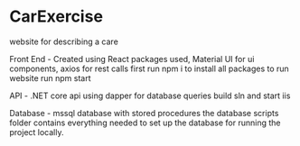 # CarExercise
website for describing a care

Front End - Created using React
  packages used, Material UI for ui components, axios for rest calls
  first run npm i to install all packages
  to run website run npm start
  
API - .NET core api using dapper for database queries 
 build sln and start iis

Database - mssql database with stored procedures
the database scripts folder contains everything needed to set up the database for running the project locally. 



